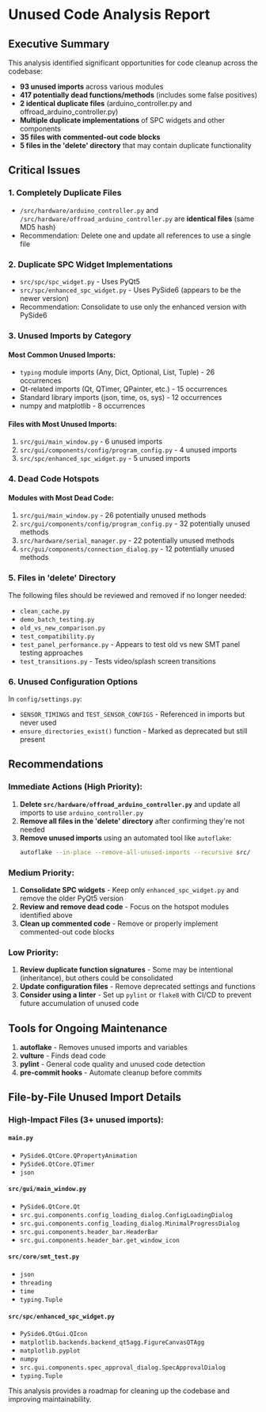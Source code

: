 # Unused Code Analysis Report

## Executive Summary

This analysis identified significant opportunities for code cleanup across the codebase:
- **93 unused imports** across various modules
- **417 potentially dead functions/methods** (includes some false positives)
- **2 identical duplicate files** (arduino_controller.py and offroad_arduino_controller.py)
- **Multiple duplicate implementations** of SPC widgets and other components
- **35 files with commented-out code blocks**
- **5 files in the 'delete' directory** that may contain duplicate functionality

## Critical Issues

### 1. Completely Duplicate Files
- `/src/hardware/arduino_controller.py` and `/src/hardware/offroad_arduino_controller.py` are **identical files** (same MD5 hash)
- Recommendation: Delete one and update all references to use a single file

### 2. Duplicate SPC Widget Implementations
- `src/spc/spc_widget.py` - Uses PyQt5
- `src/spc/enhanced_spc_widget.py` - Uses PySide6 (appears to be the newer version)
- Recommendation: Consolidate to use only the enhanced version with PySide6

### 3. Unused Imports by Category

#### Most Common Unused Imports:
- `typing` module imports (Any, Dict, Optional, List, Tuple) - 26 occurrences
- Qt-related imports (Qt, QTimer, QPainter, etc.) - 15 occurrences
- Standard library imports (json, time, os, sys) - 12 occurrences
- numpy and matplotlib - 8 occurrences

#### Files with Most Unused Imports:
1. `src/gui/main_window.py` - 6 unused imports
2. `src/gui/components/config/program_config.py` - 4 unused imports
3. `src/spc/enhanced_spc_widget.py` - 5 unused imports

### 4. Dead Code Hotspots

#### Modules with Most Dead Code:
1. `src/gui/main_window.py` - 26 potentially unused methods
2. `src/gui/components/config/program_config.py` - 32 potentially unused methods
3. `src/hardware/serial_manager.py` - 22 potentially unused methods
4. `src/gui/components/connection_dialog.py` - 12 potentially unused methods

### 5. Files in 'delete' Directory

The following files should be reviewed and removed if no longer needed:
- `clean_cache.py`
- `demo_batch_testing.py`
- `old_vs_new_comparison.py`
- `test_compatibility.py`
- `test_panel_performance.py` - Appears to test old vs new SMT panel testing approaches
- `test_transitions.py` - Tests video/splash screen transitions

### 6. Unused Configuration Options

In `config/settings.py`:
- `SENSOR_TIMINGS` and `TEST_SENSOR_CONFIGS` - Referenced in imports but never used
- `ensure_directories_exist()` function - Marked as deprecated but still present

## Recommendations

### Immediate Actions (High Priority):
1. **Delete `src/hardware/offroad_arduino_controller.py`** and update all imports to use `arduino_controller.py`
2. **Remove all files in the 'delete' directory** after confirming they're not needed
3. **Remove unused imports** using an automated tool like `autoflake`:
   ```bash
   autoflake --in-place --remove-all-unused-imports --recursive src/
   ```

### Medium Priority:
1. **Consolidate SPC widgets** - Keep only `enhanced_spc_widget.py` and remove the older PyQt5 version
2. **Review and remove dead code** - Focus on the hotspot modules identified above
3. **Clean up commented code** - Remove or properly implement commented-out code blocks

### Low Priority:
1. **Review duplicate function signatures** - Some may be intentional (inheritance), but others could be consolidated
2. **Update configuration files** - Remove deprecated settings and functions
3. **Consider using a linter** - Set up `pylint` or `flake8` with CI/CD to prevent future accumulation of unused code

## Tools for Ongoing Maintenance

1. **autoflake** - Removes unused imports and variables
2. **vulture** - Finds dead code
3. **pylint** - General code quality and unused code detection
4. **pre-commit hooks** - Automate cleanup before commits

## File-by-File Unused Import Details

### High-Impact Files (3+ unused imports):

#### `main.py`
- `PySide6.QtCore.QPropertyAnimation`
- `PySide6.QtCore.QTimer`
- `json`

#### `src/gui/main_window.py`
- `PySide6.QtCore.Qt`
- `src.gui.components.config_loading_dialog.ConfigLoadingDialog`
- `src.gui.components.config_loading_dialog.MinimalProgressDialog`
- `src.gui.components.header_bar.HeaderBar`
- `src.gui.components.header_bar.get_window_icon`

#### `src/core/smt_test.py`
- `json`
- `threading`
- `time`
- `typing.Tuple`

#### `src/spc/enhanced_spc_widget.py`
- `PySide6.QtGui.QIcon`
- `matplotlib.backends.backend_qt5agg.FigureCanvasQTAgg`
- `matplotlib.pyplot`
- `numpy`
- `src.gui.components.spec_approval_dialog.SpecApprovalDialog`
- `typing.Tuple`

This analysis provides a roadmap for cleaning up the codebase and improving maintainability.